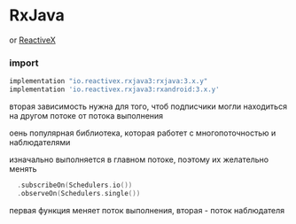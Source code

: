 # RxJava
or
[ReactiveX](https://github.com/ReactiveX/RxJava)

### import 
```gradle
implementation "io.reactivex.rxjava3:rxjava:3.x.y"
implementation 'io.reactivex.rxjava3:rxandroid:3.x.y'
```

вторая зависимость нужна для того, чтоб подписчики могли находиться на другом потоке от потока выполнения

оень популярная библиотека, которая
работет с многопоточностью и наблюдателями

изначально выполняется в главном потоке, поэтому их желательно менять
```kotlin
  .subscribeOn(Schedulers.io())
  .observeOn(Schedulers.single())
```
первая функция меняет поток выполнения, вторая - поток наблюдателя


